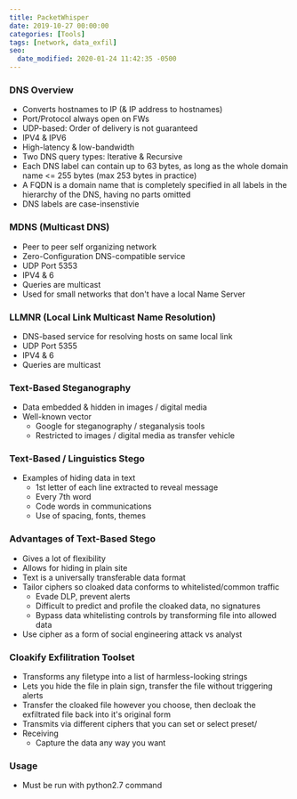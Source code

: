 ```yaml
---
title: PacketWhisper
date: 2019-10-27 00:00:00
categories: [Tools]
tags: [network, data_exfil]
seo:
  date_modified: 2020-01-24 11:42:35 -0500
---
```


### DNS Overview

* Converts hostnames to IP (& IP address to hostnames)
* Port/Protocol always open on FWs
* UDP-based: Order of delivery is not guaranteed
* IPV4 & IPV6
* High-latency & low-bandwidth
* Two DNS query types: Iterative & Recursive
* Each DNS label can contain up to 63 bytes, as long as the whole domain name &lt;= 255 bytes (max 253 bytes in practice)
* A FQDN is a domain name that is completely specified in all labels in the hierarchy of the DNS, having no parts omitted
* DNS labels are case-insenstivie

### MDNS (Multicast DNS)

* Peer to peer self organizing network
* Zero-Configuration DNS-compatible service
* UDP Port 5353
* IPV4 & 6
* Queries are multicast
* Used for small networks that don't have a local Name Server

### LLMNR (Local Link Multicast Name Resolution)

* DNS-based service for resolving hosts on same local link
* UDP Port 5355
* IPV4 & 6
* Queries are multicast

### Text-Based Steganography

* Data embedded & hidden in images / digital media
* Well-known vector
  * Google for steganography / steganalysis tools
  * Restricted to images / digital media as transfer vehicle

### Text-Based / Linguistics Stego

* Examples of hiding data in text
  * 1st letter of each line extracted to reveal message
  * Every 7th word
  * Code words in communications
  * Use of spacing, fonts, themes

### Advantages of Text-Based Stego

* Gives a lot of flexibility
* Allows for hiding in plain site
* Text is a universally transferable data format
* Tailor ciphers so cloaked data conforms to whitelisted/common traffic
  * Evade DLP, prevent alerts
  * Difficult to predict and profile the cloaked data, no signatures
  * Bypass data whitelisting controls by transforming file into allowed data
* Use cipher as a form of social engineering attack vs analyst

### Cloakify Exfilitration Toolset

* Transforms any filetype into a list of harmless-looking strings
* Lets you hide the file in plain sign, transfer the file without triggering alerts
* Transfer the cloaked file however you choose, then decloak the exfiltrated file back into it's original form
* Transmits via different ciphers that you can set or select preset/
* Receiving
  * Capture the data any way you want

### Usage

* Must be run with python2.7 command